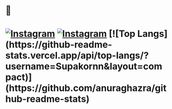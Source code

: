
<h1>👋<h1/>
<p>
  <a href="https://www.instagram.com/supakornigm/"><img alt="Instagram" src="https://img.shields.io/badge/Instagram-E4405F?style=for-the-badge&logo=instagram&logoColor=white" /></a>
  <a href="https://www.facebook.com/spkngap/"><img alt="Instagram" src="https://img.shields.io/badge/facebook-%231877F2.svg?&style=for-the-badge&logo=facebook&logoColor=white" /></a>
  <a>[![Top Langs](https://github-readme-stats.vercel.app/api/top-langs/?username=Supakornn&layout=compact)](https://github.com/anuraghazra/github-readme-stats)<a/>
</p>

